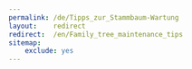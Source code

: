 ```yaml
---
permalink: /de/Tipps_zur_Stammbaum-Wartung
layout:    redirect
redirect:  /en/Family_tree_maintenance_tips
sitemap:
    exclude: yes
---
```

